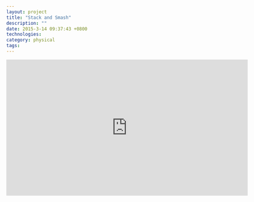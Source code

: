 ```yaml
---
layout: project
title: "Stack and Smash"
description: ""
date: 2015-3-14 09:37:43 +0800
technologies:
category: physical
tags:
---
```

<iframe src="https://player.vimeo.com/video/244050283" width="640" height="360" frameborder="0" webkitallowfullscreen mozallowfullscreen allowfullscreen></iframe>
